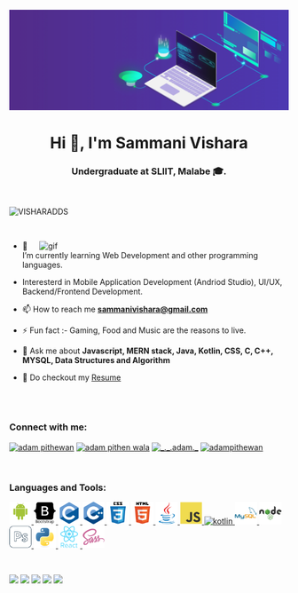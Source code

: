 <p align="center"><img src="https://github.com/VISHARADDS/VISHARADDS/blob/main/gif%20banneer.gif"></p>

<h1 align="center">Hi 👋, I'm Sammani Vishara</h1>

<h3 align="center">Undergraduate at SLIIT, Malabe 🎓.</h3>


<br>
<p align="left"> <img width=150" src="https://komarev.com/ghpvc/?username=VISHARADDS&label=Profile%20views&color=0e75b6&style=flat" alt="VISHARADDS" /> </p>
<br>

<p><img align="right" width="450" src="https://github.com/VISHARADDS/VISHARADDS/blob/main/gif2.gif" alt="gif" /></p>


- 🌱 I’m currently learning Web Development and other programming languages.
  
-    Interesterd in Mobile Application Development (Andriod Studio), UI/UX, Backend/Frontend Development.

- 📫 How to reach me **sammanivishara@gmail.com**

- ⚡ Fun fact :- Gaming, Food and Music are the reasons to live.

- 💬 Ask me about **Javascript, MERN stack, Java, Kotlin, CSS, C, C++, MYSQL, Data Structures and Algorithm**

- 📝 Do checkout my [Resume](https://drive.google.com/file/d/1a9CVwiU5saxG-DJbs8AIp5L58JaQU7fq/view?usp=sharing)

<br>
<br>

<h3 align="left">Connect with me:</h3>
<p align="left">
  <a href="https://www.linkedin.com/in/sammani-vishara-724442279/" target="blank"><img align="center"
      src="https://raw.githubusercontent.com/rahuldkjain/github-profile-readme-generator/master/src/images/icons/Social/linked-in-alt.svg"
      alt="adam pithewan" height="30" width="40" /></a>
  <a href="https://www.facebook.com/profile.php?id=100077519685510&mibextid=ZbWKwL" target="blank"><img align="center"
      src="https://raw.githubusercontent.com/rahuldkjain/github-profile-readme-generator/master/src/images/icons/Social/facebook.svg"
      alt="adam pithen wala" height="30" width="40" /></a>
  <a href="https://www.instagram.com/____.samy.______?igsh=MWk0MzhmcGZ5aDRjdQ==" target="blank"><img align="center"
      src="https://raw.githubusercontent.com/rahuldkjain/github-profile-readme-generator/master/src/images/icons/Social/instagram.svg"
      alt="_._.adam._" height="30" width="40" /></a>
 <a href="https://twitter.com/SammaniVishara" target="blank"><img align="center"
      src="https://raw.githubusercontent.com/rahuldkjain/github-profile-readme-generator/master/src/images/icons/Social/twitter.svg"
      alt="adampithewan" height="30" width="40" /></a>
</p>

<br>


<h3 align="left">Languages and Tools:</h3>
<p align="left"> <a href="https://developer.android.com" target="_blank" rel="noreferrer"> <img
      src="https://raw.githubusercontent.com/devicons/devicon/master/icons/android/android-original-wordmark.svg"
      alt="android" width="40" height="40" /> </a> <a href="https://getbootstrap.com" target="_blank" rel="noreferrer">
    <img src="https://raw.githubusercontent.com/devicons/devicon/master/icons/bootstrap/bootstrap-plain-wordmark.svg"
      alt="bootstrap" width="40" height="40" /> </a> <a href="https://www.cprogramming.com/" target="_blank"
    rel="noreferrer"> <img src="https://raw.githubusercontent.com/devicons/devicon/master/icons/c/c-original.svg"
      alt="c" width="40" height="40" /> </a> <a href="https://www.w3schools.com/cpp/" target="_blank" rel="noreferrer">
    <img src="https://raw.githubusercontent.com/devicons/devicon/master/icons/cplusplus/cplusplus-original.svg"
      alt="cplusplus" width="40" height="40" /> </a> <a href="https://www.w3schools.com/css/" target="_blank"
    rel="noreferrer"> <img
      src="https://raw.githubusercontent.com/devicons/devicon/master/icons/css3/css3-original-wordmark.svg" alt="css3"
      width="40" height="40" /> </a> <a href="https://www.w3.org/html/" target="_blank" rel="noreferrer"> <img
      src="https://raw.githubusercontent.com/devicons/devicon/master/icons/html5/html5-original-wordmark.svg"
      alt="html5" width="40" height="40" /> </a> <a href="https://www.adobe.com/in/products/illustrator.html"
    target="_blank" rel="noreferrer"> <img
      src="https://raw.githubusercontent.com/devicons/devicon/master/icons/java/java-original.svg" alt="java" width="40"
      height="40" /> </a> <a href="https://developer.mozilla.org/en-US/docs/Web/JavaScript" target="_blank"
    rel="noreferrer"> <img
      src="https://raw.githubusercontent.com/devicons/devicon/master/icons/javascript/javascript-original.svg"
      alt="javascript" width="40" height="40" /> </a> <a href="https://kotlinlang.org" target="_blank" rel="noreferrer">
    <img src="https://www.vectorlogo.zone/logos/kotlinlang/kotlinlang-icon.svg" alt="kotlin" width="40" height="40" />
  </a> <a href="https://www.mysql.com/" target="_blank" rel="noreferrer"> <img
      src="https://raw.githubusercontent.com/devicons/devicon/master/icons/mysql/mysql-original-wordmark.svg"
      alt="mysql" width="40" height="40" /> </a> </a> <a href="https://nodejs.org" target="_blank" rel="noreferrer"> <img
      src="https://raw.githubusercontent.com/devicons/devicon/master/icons/nodejs/nodejs-original-wordmark.svg"
      alt="nodejs" width="40" height="40" /> </a> <a href="https://pandas.pydata.org/" target="_blank" rel="noreferrer">
   <img
      src="https://raw.githubusercontent.com/devicons/devicon/master/icons/photoshop/photoshop-line.svg" alt="photoshop"
      width="40" height="40" /> </a> <a href="https://www.python.org" target="_blank" rel="noreferrer"> <img
      src="https://raw.githubusercontent.com/devicons/devicon/master/icons/python/python-original.svg" alt="python"
      width="40" height="40" /> </a> <a href="https://reactjs.org/" target="_blank" rel="noreferrer"> <img
      src="https://raw.githubusercontent.com/devicons/devicon/master/icons/react/react-original-wordmark.svg"
      alt="react" width="40" height="40" /> </a> <a href="https://sass-lang.com" target="_blank" rel="noreferrer"> <img
      src="https://raw.githubusercontent.com/devicons/devicon/master/icons/sass/sass-original.svg" alt="sass" width="40"
      height="40" /> </a> </p>
<br>


![](http://github-profile-summary-cards.vercel.app/api/cards/profile-details?username=VISHARADDS&theme=vision_friendly_dark)
![](http://github-profile-summary-cards.vercel.app/api/cards/repos-per-language?username=VISHARADDS&theme=vision_friendly_dark)
![](http://github-profile-summary-cards.vercel.app/api/cards/most-commit-language?username=VISHARADDS&theme=vision_friendly_dark)
![](http://github-profile-summary-cards.vercel.app/api/cards/stats?username=VISHARADDS&theme=vision_friendly_dark)
![](http://github-profile-summary-cards.vercel.app/api/cards/productive-time?username=VISHARADDS&theme=vision_friendly_dark&utcOffset=8)


    


